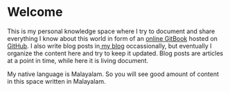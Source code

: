# Welcome

This is my personal knowledge space where I try to document and share everything I know about this world in form of an [online GitBook](https://docs.thottingal.in/) hosted on [GitHub](https://github.com/santhoshtr/docs).  I also write blog posts in[ my blog](https://thottingal.in/blog) occassionally, but eventually I organize the content here and try to keep it updated. Blog posts are articles at a point in time, while here it is living document.

My native language is Malayalam. So you will see good amount of content in this space written in Malayalam. 

